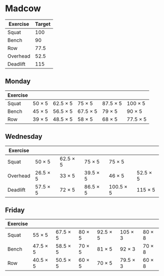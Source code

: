 ---
---

# Madcow

| Exercise | Target |
| ---      | ------ |
| Squat    | 100 |
| Bench    | 90 |
| Row      | 77.5 |
| Overhead | 52.5 |
| Deadlift | 115 |

## Monday
| Exercise |     |     |     |     |     |
| ---      | --- | --- | --- | --- | --- |
| Squat    | 50 × 5 | 62.5 × 5 | 75 × 5 | 87.5 × 5 | 100 × 5 |
| Bench    | 45 × 5 | 56.5 × 5 | 67.5 × 5 | 79 × 5 | 90 × 5 |
| Row      | 39 × 5 | 48.5 × 5 | 58 × 5 | 68 × 5 | 77.5 × 5 |

## Wednesday
| Exercise |     |     |     |     |     |
| ---      | --- | --- | --- | --- | --- |
| Squat    | 50 × 5 | 62.5 × 5 | 75 × 5 | 75 × 5 |
| Overhead | 26.5 × 5 | 33 × 5 | 39.5 × 5 | 46 × 5 | 52.5 × 5 |
| Deadlift | 57.5 × 5 | 72 × 5 | 86.5 × 5 | 100.5 × 5 | 115 × 5 |

## Friday
| Exercise |     |     |     |     |     |     |
| ---      | --- | --- | --- | --- | --- | --- |
| Squat    | 55 × 5 | 67.5 × 5 | 80 × 5 | 92.5 × 5 | 105 × 3 | 80 × 8 |
| Bench    | 47.5 × 5 | 58.5 × 5 | 70 × 5 | 81 × 5 | 92 × 3 | 70 × 8 |
| Row      | 40.5 × 5 | 50.5 × 5 | 60 × 5 | 70 × 5 | 79.5 × 3 | 60 × 8 |

